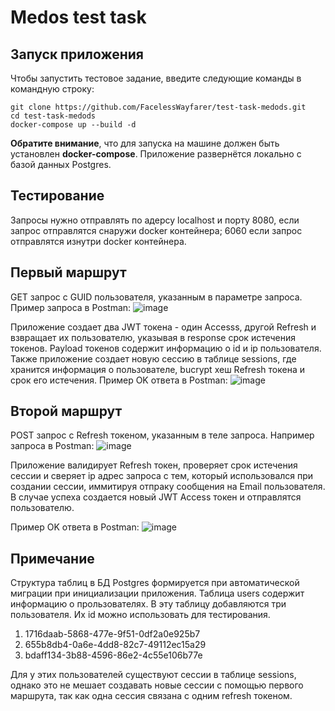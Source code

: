 # Medos test task
## Запуск приложения 
Чтобы запустить тестовое задание, введите следующие команды в командную строку:
```
git clone https://github.com/FacelessWayfarer/test-task-medods.git
cd test-task-medods
docker-compose up --build -d
```
__Обратите внимание__, что для запуска на машине должен быть установлен __docker-compose__. Приложение развернётся локально с базой данных Postgres.

## Тестирование
Запросы нужно отправлять по адерсу localhost и порту 8080, если запрос отправлятся снаружи docker контейнера; 6060 если запрос отправлятся изнутри docker контейнера.
## Первый маршрут
GET запрос с GUID пользователя, указанным в параметре запроса. Пример запроса в Postman: ![image](https://github.com/user-attachments/assets/1374d5f7-c770-43e8-89bf-7bcd798b789e)

Приложение создает два JWT токена - один Accesss, другой Refresh и взвращает их пользователю, указывая в response срок истечения токенов. Payload токенов содержит информацию о id и ip пользователя. Также приложение создает новую сессию в таблице sessions, где хранится информация о пользователе, bucrypt хеш Refresh токена и срок его истечения.
Пример OK ответа в Postman: ![image](https://github.com/user-attachments/assets/520cce8a-a2a4-498b-b4ed-53eff06eae2c)


## Второй маршрут
POST запрос с Refresh токеном, указанным в теле запроса. Например запроса в Postman: ![image](https://github.com/user-attachments/assets/81f6e766-d29d-4586-bdcd-74e66cc344d2)

Приложение валидирует Refresh токен, проверяет срок истечения сессии и сверяет ip адрес запроса с тем, который использовался при создании сессии, иммитируя отпраку сообщения на Email пользователя. В случае успеха создается новый JWT Access токен и отправлятся пользователю.

Пример OK ответа в Postman: ![image](https://github.com/user-attachments/assets/768fdd92-109b-455d-b5bb-d5c657e72431)

## Примечание
Структура таблиц в БД Postgres формируется при автоматической миграции при инициализации приложения. Таблица users содержит информацию о прользователях. В эту таблицу добавляются три пользователя. Их id можно использовать для тестирования.
1. 1716daab-5868-477e-9f51-0df2a0e925b7 
2. 655b8db4-0a6e-4dd8-82c7-49112ec15a29
3. bdaff134-3b88-4596-86e2-4c55e106b77e


Для у этих пользователей существуют сессии в таблице sessions, однако это не мешает создавать новые сессии с помощью первого маршрута, так как одна сессия связана с одним refresh токеном.
